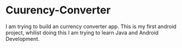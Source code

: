 # Cuurency-Converter
I am trying to build an currency converter app.
This is my first android project, whilist doing this I am trying to learn Java and Android Development. 
